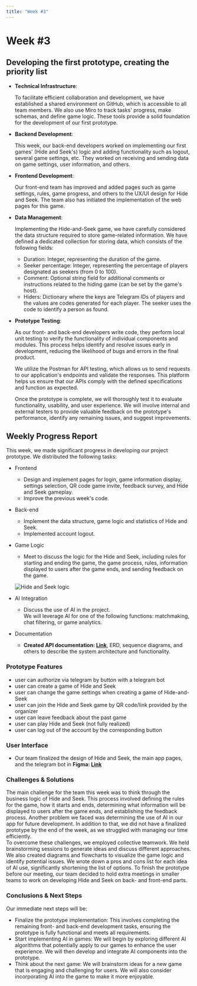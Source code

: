 ```yaml
---
title: "Week #3"
---
```


# **Week #3**

## **Developing the first prototype, creating the priority list**

- **Technical Infrastructure**:

  To facilitate efficient collaboration and development, we have established a shared environment on GitHub, which is accessible to all team members. We also use Miro to track tasks' progress, make schemas, and define game logic. These tools provide a solid foundation for the development of our first prototype.

- **Backend Development**:

  This week, our back-end developers worked on implementing our first games' (Hide and Seek's) logic and adding functionality such as logout, several game settings, etc. They worked on receiving and sending data on game settings, user information, and others.

- **Frontend Development**:

  Our front-end team has improved and added pages such as game settings, rules, game progress, and others to the UX/UI design for Hide and Seek. The team also has initiated the implementation of the web pages for this game.

- **Data Management**:

  Implementing the Hide-and-Seek game, we have carefully considered the data structure required to store game-related information. We have defined a dedicated collection for storing data, which consists of the following fields:
  - Duration: Integer, representing the duration of the game.
  - Seeker percentage: Integer, representing the percentage of players designated as seekers (from 0 to 100).
  - Comment: Optional string field for additional comments or instructions related to the hiding game (can be set by the game's host).
  - Hiders: Dictionary where the keys are Telegram IDs of players and the values are codes generated for each player. The seeker uses the code to identify a person as found.

- **Prototype Testing**:

  As our front- and back-end developers write code, they perform local unit testing to verify the functionality of individual components and modules. This process helps identify and resolve issues early in development, reducing the likelihood of bugs and errors in the final product.  

  We utilize the Postman for API testing, which allows us to send requests to our application's endpoints and validate the responses. This platform helps us ensure that our APIs comply with the defined specifications and function as expected.  

  Once the prototype is complete, we will thoroughly test it to evaluate functionality, usability, and user experience. We will involve internal and external testers to provide valuable feedback on the prototype's performance, identify any remaining issues, and suggest improvements.

## **Weekly Progress Report**  

This week, we made significant progress in developing our project prototype. We distributed the following tasks:  

- Frontend
  - Design and implement pages for login, game information display, settings selection, QR code game invite, feedback survey, and Hide and Seek gameplay.
  - Improve the previous week's code.

- Back-end
  - Implement the data structure, game logic and statistics of Hide and Seek.
  - Implemented account logout.

- Game Logic
  - Meet to discuss the logic for the Hide and Seek, including rules for starting and ending the game, the game process, rules, information displayed to users after the game ends, and sending feedback on the game.
  
  ![Hide and Seek logic](/2024/Rooma/logic.png)

- AI Integration
  - Discuss the use of AI in the project.  
  We will leverage AI for one of the following functions: matchmaking, chat filtering, or game analytics.

- Documentation
  - **Created API documentation: [Link](http://rooma-games.duckdns.org/api/docs)**, ERD, sequence diagrams, and others to describe the system architecture and functionality.

### **Prototype Features**

- user can authorize via telegram by button with a telegram bot
- user can create a game of Hide and Seek
- user can change the game settings when creating a game of Hide-and-Seek
- user can join the Hide and Seek game by QR code/link provided by the organizer
- user can leave feedback about the past game
- user can play Hide and Seek (not fully realized)
- user can log out of the account by the corresponding button

### **User Interface**

- Our team finalized the design of Hide and Seek, the main app pages, and the telegram bot in **Figma: [Link](https://www.figma.com/design/qw7g4wyOzcCV0dF3UBWqIh/Rooma?node-id=0-1&t=4g1ViXH8PQAYNEjx-0)**

### **Challenges & Solutions**

The main challenge for the team this week was to think through the business logic of Hide and Seek. This process involved defining the rules for the game, how it starts and ends, determining what information will be displayed to users after the game ends, and establishing the feedback process. Another problem we faced was determining the use of AI in our app for future development. In addition to that, we did not have a finalized prototype by the end of the week, as we struggled with managing our time efficiently.  
To overcome these challenges, we employed collective teamwork. We held brainstorming sessions to generate ideas and discuss different approaches. We also created diagrams and flowcharts to visualize the game logic and identify potential issues. We wrote down a pros and cons list for each idea of AI use, significantly shortening the list of options. To finish the prototype before our meeting, our team decided to hold extra meetings in smaller teams to work on developing Hide and Seek on back- and front-end parts.

### **Conclusions & Next Steps**

Our immediate next steps will be:

- Finalize the prototype implementation: This involves completing the remaining front- and back-end development tasks, ensuring the prototype is fully functional and meets all requirements.
- Start implementing AI in games: We will begin by exploring different AI algorithms that potentially apply to our games to enhance the user experience. We will then develop and integrate AI components into the prototype.
- Think about the next game: We will brainstorm ideas for a new game that is engaging and challenging for users. We will also consider incorporating AI into the game to make it more enjoyable.

